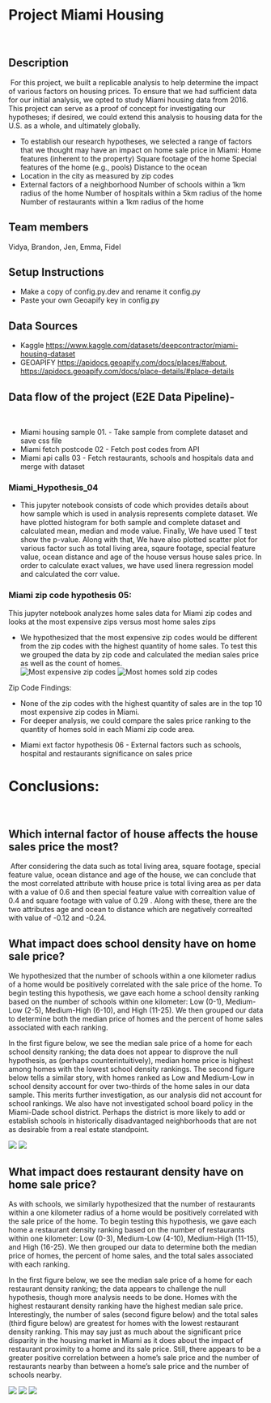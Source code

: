 # Project Miami Housing
​
## Description
​
For this project, we built a replicable analysis to help determine the impact of various factors on housing prices. To ensure that we had sufficient data for our initial analysis, we opted to study Miami housing data from 2016. This project can serve as a proof of concept for investigating our hypotheses; if desired, we could extend this analysis to housing data for the U.S. as a whole, and ultimately globally. 
​
- To establish our research hypotheses, we selected a range of factors that we thought may have an impact on home sale price in Miami: 
    Home features (inherent to the property)
    Square footage of the home 
    Special features of the home (e.g., pools)
    Distance to the ocean
- Location in the city as measured by zip codes 
- External factors of a neighborhood 
    Number of schools within a 1km radius of the home
    Number of hospitals within a 5km radius of the home 
    Number of restaurants within a 1km radius of the home 
​
​
## Team members
Vidya, Brandon, Jen, Emma, Fidel
​
## Setup Instructions
- Make a copy of config.py.dev and rename it config.py
- Paste your own Geoapify key in config.py
​
## Data Sources
- Kaggle https://www.kaggle.com/datasets/deepcontractor/miami-housing-dataset 
- GEOAPIFY https://apidocs.geoapify.com/docs/places/#about, https://apidocs.geoapify.com/docs/place-details/#place-details 
​
​
## Data flow of the project (E2E Data Pipeline)-
​
- Miami housing sample 01. - Take sample from complete dataset and save css file
- Miami fetch postcode 02 - Fetch post codes from API
- Miami api calls 03 - Fetch restaurants, schools and hospitals data and merge with dataset
### Miami_Hypothesis_04 
- This jupyter notebook consists of code which provides details about how sample which is used in analysis represents complete dataset. We have plotted histogram for both sample and complete dataset and calculated mean, median and mode value. Finally, We have used T test show the p-value. Along with that, We have also plotted scatter plot for various factor such as total living area, sqaure footage, special feature value, ocean distance and age of the house versus house sales price. In order to calculate exact values, we have used linera regression model and calculated the corr value. 
### Miami zip code hypothesis 05:
 This jupyter notebook analyzes home sales data for Miami zip codes and looks at the most expensive zips versus most home sales zips
​
 - We hypothesized that the most expensive zip codes would be different from the zip codes with the highest quantity of home sales. To test this we grouped the data by zip code and calculated the median sales price as well as the count of homes.  
![Most expensive zip codes](zipsbar.png)
![Most homes sold zip codes](zipspie.png)

Zip Code Findings:
* None of the zip codes with the highest quantity of sales are in the top 10 most expensive zip codes in Miami.
* For deeper analysis, we could compare the sales price ranking to the quantity of homes sold in each Miami zip code area.
​
​
- Miami ext factor hypothesis 06 - External factors such as schools, hospital and restaurants significance on sales price
​
# Conclusions:
​
## Which internal factor of house affects the house sales price the most?
​
After considering the data such as total living area, square footage, special feature value, ocean distance and age of the house, we can conclude that the most correlated attribute with house price is total living area as per data with a value of 0.6 and then special feature value with correaltion value of 0.4 and square footage with value of 0.29 . Along with these, there are the two attributes age and ocean to distance which are negatively correalted with value of -0.12 and -0.24. 

## What impact does school density have on home sale price? 

We hypothesized that the number of schools within a one kilometer radius of a home would be positively correlated with the sale price of the home. To begin testing this hypothesis, we gave each home a school density ranking based on the number of schools within one kilometer: Low (0-1), Medium-Low (2-5), Medium-High (6-10), and High (11-25). We then grouped our data to determine both the median price of homes and the percent of home sales associated with each ranking. 

In the first figure below, we see the median sale price of a home for each school density ranking; the data does not appear to disprove the null hypothesis, as (perhaps counterintuitively), median home price is highest among homes with the lowest school density rankings. The second figure below tells a similar story, with homes ranked as Low and Medium-Low in school density account for over two-thirds of the home sales in our data sample. This merits further investigation, as our analysis did not account for school rankings. We also have not investigated school board policy in the Miami-Dade school district. Perhaps the district is more likely to add or establish schools in historically disadvantaged neighborhoods that are not as desirable from a real estate standpoint. 

<img src="Images/sales_count_school_density_bar.png">

<img src="Images/sales_count_school_density_pie.png">

## What impact does restaurant density have on home sale price? 

As with schools, we similarly hypothesized that the number of restaurants within a one kilometer radius of a home would be positively correlated with the sale price of the home. To begin testing this hypothesis, we gave each home a restaurant density ranking based on the number of restaurants within one kilometer: Low (0-3), Medium-Low (4-10), Medium-High (11-15), and High (16-25). We then grouped our data to determine both the median price of homes, the percent of home sales, and the total sales associated with each ranking. 

In the first figure below, we see the median sale price of a home for each restaurant density ranking; the data appears to challenge the null hypothesis, though more analysis needs to be done. Homes with the highest restaurant density ranking have the highest median sale price. Interestingly, the number of sales (second figure below) and the total sales (third figure below) are greatest for homes with the lowest restaurant density ranking. This may say just as much about the significant price disparity in the housing market in Miami as it does about the impact of restaurant proximity to a home and its sale price. Still, there appears to be a greater positive correlation between a home’s sale price and the number of restaurants nearby than between a home’s sale price and the number of schools nearby. 

<img src="Images/sales_median_restaurant_density_bar.png">

<img src="Images/sales_count_restaurant_density_pie.png">

<img src="Images/sales_total_restaurant_density_pie.png">

